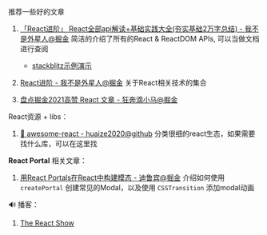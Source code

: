 推荐一些好的文章

1. [「React进阶」 React全部api解读+基础实践大全(夯实基础2万字总结) - 我不是外星人@掘金](https://juejin.cn/post/6950063294270930980) 简洁的介绍了所有的React & ReactDOM APIs, 可以当做文档进行查阅

   - [stackblitz示例演示](https://stackblitz.com/edit/react-2rccpk?file=src/index.js)
2. [React进阶 - 我不是外星人@掘金](https://juejin.cn/column/6961274930306482206) 关于React相关技术的集合
3. [盘点掘金2021高赞 React 文章 - 狂奔滴小马@掘金](https://juejin.cn/post/7047690546417565733)



React资源 + libs：

1. [🚀 awesome-react - huaize2020@github](https://github.com/huaize2020/awesome-react) 分类很细的react生态，如果需要找什么库，可以在这里找






**React Portal** 相关文章：

1. [用React Portals在React中构建模态 - 迪鲁宾@掘金](https://juejin.cn/post/7067793893340741640) 介绍如何使用 `createPortal` 创建常见的Modal，以及使用 `CSSTransition` 添加modal动画





🔊 播客：

1. [The React Show](https://www.buzzsprout.com/1764837)
